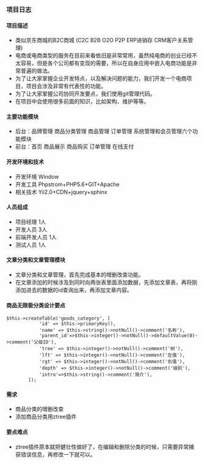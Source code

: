 ### 项目日志
#### 项目描述
* 类似京东商城的B2C商城 (C2C B2B O2O P2P ERP进销存 CRM客户关系管理)
* 电商或电商类型的服务在目前来看依旧是非常常用，虽然纯电商的创业已经不太容易，但是各个公司都有变现的需要，所以在自身应用中嵌入电商功能是非常普遍的做法。
* 为了让大家掌握企业开发特点，以及解决问题的能力，我们开发一个电商项目，项目会涉及非常有代表性的功能。
* 为了让大家掌握公司协同开发要点，我们使用git管理代码。
*  在项目中会使用很多前面的知识，比如架构、维护等等。
#### 主要功能模块
* 后台：品牌管理 商品分类管理 商品管理 订单管理 系统管理和会员管理六个功能模块
* 前台：首页 商品展示 商品购买 订单管理 在线支付
#### 开发环境和技术
* 开发环境 Window
* 开发工具 Phpstrom+PHP5.6+GIT+Apache
* 相关技术 Yii2.0+CDN+jquery+sphinx
#### 人员组成
* 项目经理  1人
* 开发人员 3人
* 前端开发人员 1人
* 测试人员 1人
#### 文章分类和文章管理模块
* 文章分类和文章管理，首先完成基本的增删改查功能。
* 在文章添加的时候涉及到同时向两张表里面添加数据，先添加文章表，再将刚添加进去的数据的id查询出来，再添加文章内容。
#### 商品无限极分类设计要点
~~~
$this->createTable('goods_category', [
            'id' => $this->primaryKey(),
            'name' => $this->string()->notNull()->comment('名称'),
            'parent_id'=>$this->integer()->notNull()->defaultValue(0)->comment('父级ID'),
            'tree' => $this->integer()->notNull()->comment('树'),
            'lft' => $this->integer()->notNull()->comment('左值'),
            'rgt' => $this->integer()->notNull()->comment('右值'),
            'depth' => $this->integer()->notNull()->comment('级别'),
            'intro'=>$this->string()->comment('简介'),
        ]);
~~~
#### 需求
* 商品分类的增删改查
* 添加商品分类用ztree插件
#### 要点难点
* ztree插件原本就把健壮性做好了，在编辑和删除分类的时候，只需要异常捕获错误信息，再修改一下就可以。

